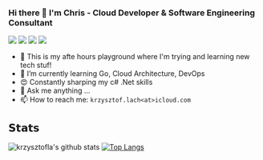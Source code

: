 ### Hi there 👋 I'm Chris - Cloud Developer & Software Engineering Consultant

[![](https://img.shields.io/badge/-@_vai0-%231DA1F2?style=flat-square&logo=twitter&logoColor=ffffff)](https://twitter.com/_vai0) 
[![](https://img.shields.io/badge/-@krzysztofla-%23181717?style=flat-square&logo=github)](https://github.com/krzysztofla)
[![](https://img.shields.io/badge/-@krzysztofla-%23181717?style=flat-square&logo=stackoverflow)](https://stackoverflow.com/users/7054212/krzysztof-lach)
[![](https://img.shields.io/badge/-Krzysztof%20Lach-blue?style=flat-square&logo=Linkedin&logoColor=white&link=https://www.linkedin.com/in/krzysztof-lach-9b0077112/)](https://www.linkedin.com/in/krzysztof-lach-9b0077112/)

- 🔭 This is my afte hours playground where I'm trying and learning new tech stuf!
- 🌱 I’m currently learning Go, Cloud Architecture, DevOps
- 😍 Constantly sharping my c# .Net skills 
- 💬 Ask me anything ...
- 📫 How to reach me: ```krzysztof.lach<at>icloud.com```

## 𝗦𝘁𝗮𝘁𝘀
![krzysztofla's github stats](https://github-readme-stats.vercel.app/api?username=krzysztofla&show_icons=true&theme=dracula)
[![Top Langs](https://github-readme-stats.vercel.app/api/top-langs/?username=krzysztofla&layout=compact)](https://github.com/anuraghazra/github-readme-stats)
